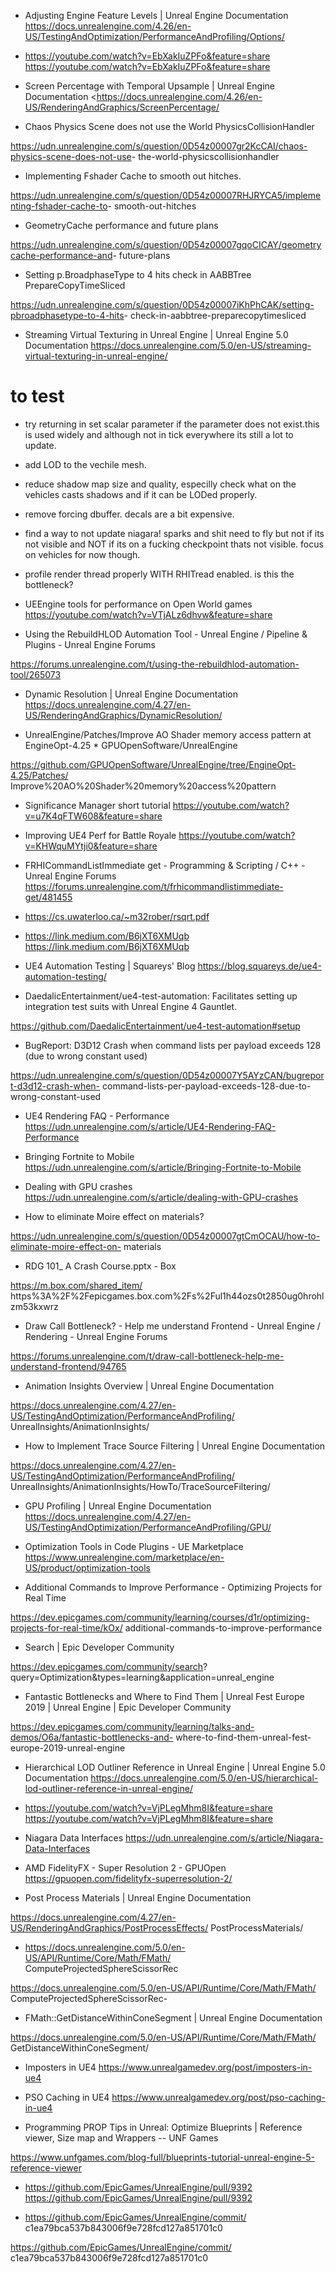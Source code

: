 * Adjusting Engine Feature Levels | Unreal Engine Documentation
<https://docs.unrealengine.com/4.26/en-US/TestingAndOptimization/PerformanceAndProfiling/Options/>

* <https://youtube.com/watch?v=EbXakIuZPFo&feature=share> <https://youtube.com/watch?v=EbXakIuZPFo&feature=share>

* Screen Percentage with Temporal Upsample | Unreal Engine Documentation
 <<https://docs.unrealengine.com/4.26/en-US/RenderingAndGraphics/ScreenPercentage/>

* Chaos Physics Scene does not use the World PhysicsCollisionHandler

<https://udn.unrealengine.com/s/question/0D54z00007gr2KcCAI/chaos-physics-scene-does-not-use>- the-world-physicscollisionhandler

* Implementing Fshader Cache to smooth out hitches.

<https://udn.unrealengine.com/s/question/0D54z00007RHJRYCA5/implementing-fshader-cache-to>- smooth-out-hitches

* GeometryCache performance and future plans

<https://udn.unrealengine.com/s/question/0D54z00007gqoCICAY/geometrycache-performance-and>- future-plans

* Setting p.BroadphaseType to 4 hits check in AABBTree PrepareCopyTimeSliced

<https://udn.unrealengine.com/s/question/0D54z00007iKhPhCAK/setting-pbroadphasetype-to-4-hits>- check-in-aabbtree-preparecopytimesliced

* Streaming Virtual Texturing in Unreal Engine | Unreal Engine 5.0 Documentation <https://docs.unrealengine.com/5.0/en-US/streaming-virtual-texturing-in-unreal-engine/>

# to test

* try returning in set scalar parameter if the parameter does not exist.this is used widely and although not in tick everywhere its still a lot to update.
* add LOD to the vechile mesh.
* reduce shadow map size and quality, especilly check what on the vehicles casts shadows and if it can be LODed properly.
* remove forcing dbuffer. decals are a bit expensive.
* find a way to not update niagara! sparks and shit need to fly but not if its not visible and NOT if its on a fucking checkpoint thats not visible. focus on vehicles for now though.
* profile render thread properly WITH RHITread enabled. is this the bottleneck?

* UEEngine tools for performance on Open World games
<https://youtube.com/watch?v=VTjALz6dhvw&feature=share>

* Using the RebuildHLOD Automation Tool - Unreal Engine / Pipeline & Plugins - Unreal Engine Forums

<https://forums.unrealengine.com/t/using-the-rebuildhlod-automation-tool/265073>

* Dynamic Resolution | Unreal Engine Documentation <https://docs.unrealengine.com/4.27/en-US/RenderingAndGraphics/DynamicResolution/>

* UnrealEngine/Patches/Improve AO Shader memory access pattern at EngineOpt-4.25 * GPUOpenSoftware/UnrealEngine

<https://github.com/GPUOpenSoftware/UnrealEngine/tree/EngineOpt-4.25/Patches/> Improve%20AO%20Shader%20memory%20access%20pattern

* Significance Manager short tutorial
<https://youtube.com/watch?v=u7K4qFTW608&feature=share>

* Improving UE4 Perf for Battle Royale
 <https://youtube.com/watch?v=KHWquMYtji0&feature=share>

* FRHICommandListImmediate get - Programming & Scripting / C++ - Unreal Engine Forums https://forums.unrealengine.com/t/frhicommandlistimmediate-get/481455

* https://cs.uwaterloo.ca/~m32rober/rsqrt.pdf

* https://link.medium.com/B6jXT6XMUqb https://link.medium.com/B6jXT6XMUqb

* UE4 Automation Testing | Squareys' Blog https://blog.squareys.de/ue4-automation-testing/

* DaedalicEntertainment/ue4-test-automation: Facilitates setting up integration test suits with Unreal Engine 4 Gauntlet.

https://github.com/DaedalicEntertainment/ue4-test-automation#setup

* BugReport: D3D12 Crash when command lists per payload exceeds 128 (due to wrong constant used)

https://udn.unrealengine.com/s/question/0D54z00007Y5AYzCAN/bugreport-d3d12-crash-when- command-lists-per-payload-exceeds-128-due-to-wrong-constant-used

* UE4 Rendering FAQ - Performance https://udn.unrealengine.com/s/article/UE4-Rendering-FAQ-Performance

* Bringing Fortnite to Mobile https://udn.unrealengine.com/s/article/Bringing-Fortnite-to-Mobile

* Dealing with GPU crashes https://udn.unrealengine.com/s/article/dealing-with-GPU-crashes

* How to eliminate Moire effect on materials?

https://udn.unrealengine.com/s/question/0D54z00007gtCmOCAU/how-to-eliminate-moire-effect-on- materials

* RDG 101_ A Crash Course.pptx - Box

https://m.box.com/shared_item/ https%3A%2F%2Fepicgames.box.com%2Fs%2Ful1h44ozs0t2850ug0hrohlzm53kxwrz

* Draw Call Bottleneck? - Help me understand Frontend - Unreal Engine / Rendering - Unreal Engine Forums

https://forums.unrealengine.com/t/draw-call-bottleneck-help-me-understand-frontend/94765

* Animation Insights Overview | Unreal Engine Documentation

https://docs.unrealengine.com/4.27/en-US/TestingAndOptimization/PerformanceAndProfiling/ UnrealInsights/AnimationInsights/

* How to Implement Trace Source Filtering | Unreal Engine Documentation

https://docs.unrealengine.com/4.27/en-US/TestingAndOptimization/PerformanceAndProfiling/ UnrealInsights/AnimationInsights/HowTo/TraceSourceFiltering/

* GPU Profiling | Unreal Engine Documentation https://docs.unrealengine.com/4.27/en-US/TestingAndOptimization/PerformanceAndProfiling/GPU/

* Optimization Tools in Code Plugins - UE Marketplace https://www.unrealengine.com/marketplace/en-US/product/optimization-tools

* Additional Commands to Improve Performance - Optimizing Projects for Real Time

https://dev.epicgames.com/community/learning/courses/d1r/optimizing-projects-for-real-time/kOx/ additional-commands-to-improve-performance

* Search | Epic Developer Community

https://dev.epicgames.com/community/search? query=Optimization&types=learning&application=unreal_engine

* Fantastic Bottlenecks and Where to Find Them | Unreal Fest Europe 2019 | Unreal Engine | Epic Developer Community

https://dev.epicgames.com/community/learning/talks-and-demos/O6a/fantastic-bottlenecks-and- where-to-find-them-unreal-fest-europe-2019-unreal-engine

* Hierarchical LOD Outliner Reference in Unreal Engine | Unreal Engine 5.0 Documentation https://docs.unrealengine.com/5.0/en-US/hierarchical-lod-outliner-reference-in-unreal-engine/

* https://youtube.com/watch?v=VjPLegMhm8I&feature=share https://youtube.com/watch?v=VjPLegMhm8I&feature=share

* Niagara Data Interfaces https://udn.unrealengine.com/s/article/Niagara-Data-Interfaces

* AMD FidelityFX - Super Resolution 2 - GPUOpen https://gpuopen.com/fidelityfx-superresolution-2/

* Post Process Materials | Unreal Engine Documentation

https://docs.unrealengine.com/4.27/en-US/RenderingAndGraphics/PostProcessEffects/ PostProcessMaterials/

* https://docs.unrealengine.com/5.0/en-US/API/Runtime/Core/Math/FMath/ ComputeProjectedSphereScissorRec

https://docs.unrealengine.com/5.0/en-US/API/Runtime/Core/Math/FMath/ ComputeProjectedSphereScissorRec-

* FMath::GetDistanceWithinConeSegment | Unreal Engine Documentation

https://docs.unrealengine.com/5.0/en-US/API/Runtime/Core/Math/FMath/ GetDistanceWithinConeSegment/

* Imposters in UE4 https://www.unrealgamedev.org/post/imposters-in-ue4

* PSO Caching in UE4 https://www.unrealgamedev.org/post/pso-caching-in-ue4

* Programming PROP Tips in Unreal: Optimize Blueprints | Reference viewer, Size map and Wrappers -- UNF Games

https://www.unfgames.com/blog-full/blueprints-tutorial-unreal-engine-5-reference-viewer

* https://github.com/EpicGames/UnrealEngine/pull/9392 https://github.com/EpicGames/UnrealEngine/pull/9392

* https://github.com/EpicGames/UnrealEngine/commit/ c1ea79bca537b843006f9e728fcd127a851701c0

https://github.com/EpicGames/UnrealEngine/commit/ c1ea79bca537b843006f9e728fcd127a851701c0
